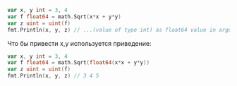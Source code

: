 
```Go
var x, y int = 3, 4
var f float64 = math.Sqrt(x*x + y*y)
var z uint = uint(f)
fmt.Println(x, y, z) // ...(value of type int) as float64 value in argument to math.Sqrt
```

Что бы привести x,y используется приведение:

```Go
var x, y int = 3, 4
var f float64 = math.Sqrt(float64(x*x + y*y))
var z uint = uint(f)
fmt.Println(x, y, z) // 3 4 5
```